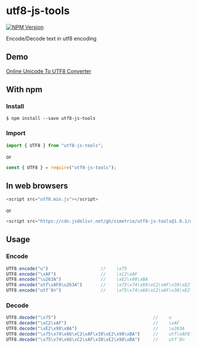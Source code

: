 utf8-js-tools
=========

[![NPM Version](http://img.shields.io/npm/v/utf8-js-tools.svg?style=flat)](https://www.npmjs.com/package/utf8-js-tools)

Encode/Decode text in utf8 encoding

## Demo

[Online Unicode To UTF8 Converter](https://www.olrix.net/tools/unicode-to-utf8-converter/)

## With npm

### Install

```shell
$ npm install --save utf8-js-tools
```

### Import

```javascript
import { UTF8 } from "utf8-js-tools";
```

or

```javascript
const { UTF8 } = require("utf8-js-tools");
```

## In web browsers 

```javascript
<script src="utf8.min.js"></script>
```

or

```javascript
<script src="https://cdn.jsdelivr.net/gh/simetrio/utf8-js-tools@1.0.1/utf8.min.js"></script>
```

## Usage

### Encode

```javascript
UTF8.encode("u")                    //    \x75
UTF8.encode("\xAF")                 //    \xC2\xAF
UTF8.encode("\u263A")               //    \xE2\x98\xBA
UTF8.encode("utf\xAF8\u263A")       //    \x75\x74\x66\xC2\xAF\x38\xE2\x98\xBA
UTF8.encode("utf¯8☺")               //    \x75\x74\x66\xC2\xAF\x38\xE2\x98\xBA
```

### Decode

```javascript
UTF8.decode("\x75")                                     //    u
UTF8.decode("\xC2\xAF")                                 //    \xAF
UTF8.decode("\xE2\x98\xBA")                             //    \u263A
UTF8.decode("\x75\x74\x66\xC2\xAF\x38\xE2\x98\xBA")     //    utf\xAF8\u263A
UTF8.decode("\x75\x74\x66\xC2\xAF\x38\xE2\x98\xBA")     //    utf¯8☺
```
